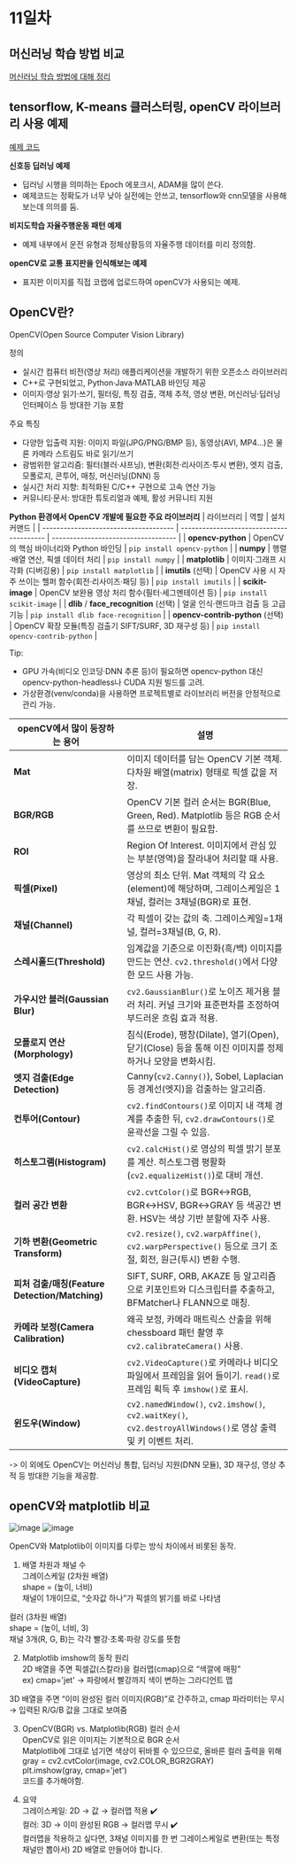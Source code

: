 # 11일차

## 머신러닝 학습 방법 비교
[머신러닝 학습 방법에 대해 정리](ML.md)

## tensorflow, K-means 클러스터링, openCV 라이브러리 사용 예제
[예제 코드](0707_python_라이브러리_사용_예제.ipynb)

**신호등 딥러닝 예제**
- 딥러닝 시행을 의미하는 Epoch 에포크시, ADAM을 많이 쓴다.
- 예제코드는 정확도가 너무 낮아 실전에는 안쓰고, tensorflow와 cnn모델을 사용해보는데 의의를 둠.

**비지도학습 자율주행운동 패턴 예제**
- 예제 내부에서 운전 유형과 정체상황등의 자율주행 데이터를 미리 정의함.

**openCV로 교통 표지판을 인식해보는 예제**
- 표지판 이미지를 직접 코랩에 업로드하여 openCV가 사용되는 예제.

## OpenCV란?
OpenCV(Open Source Computer Vision Library)

정의
- 실시간 컴퓨터 비전(영상 처리) 애플리케이션을 개발하기 위한 오픈소스 라이브러리
- C++로 구현되었고, Python·Java·MATLAB 바인딩 제공
- 이미지·영상 읽기·쓰기, 필터링, 특징 검출, 객체 추적, 영상 변환, 머신러닝·딥러닝 인터페이스 등 방대한 기능 포함

주요 특징
- 다양한 입출력 지원: 이미지 파일(JPG/PNG/BMP 등), 동영상(AVI, MP4…)은 물론 카메라 스트림도 바로 읽기/쓰기
- 광범위한 알고리즘: 필터(블러·샤프닝), 변환(회전·리사이즈·투시 변환), 엣지 검출, 모폴로지, 콘투어, 매칭, 머신러닝(DNN) 등
- 실시간 처리 지향: 최적화된 C/C++ 구현으로 고속 연산 가능
- 커뮤니티·문서: 방대한 튜토리얼과 예제, 활성 커뮤니티 지원
  
**Python 환경에서 OpenCV 개발에 필요한 주요 라이브러리**
| 라이브러리                                 | 역할                                       | 설치 커맨드                              |
| ------------------------------------- | ---------------------------------------- | ----------------------------------- |
| **opencv-python**                     | OpenCV의 핵심 바이너리와 Python 바인딩              | `pip install opencv-python`         |
| **numpy**                             | 행렬·배열 연산, 픽셀 데이터 처리                      | `pip install numpy`                 |
| **matplotlib**                        | 이미지·그래프 시각화 (디버깅용)                       | `pip install matplotlib`            |
| **imutils** (선택)                      | OpenCV 사용 시 자주 쓰이는 헬퍼 함수(회전·리사이즈·패딩 등)   | `pip install imutils`               |
| **scikit-image**                      | OpenCV 보완용 영상 처리 함수(필터·세그멘테이션 등)         | `pip install scikit-image`          |
| **dlib** / **face\_recognition** (선택) | 얼굴 인식·랜드마크 검출 등 고급 기능                    | `pip install dlib face-recognition` |
| **opencv-contrib-python** (선택)        | OpenCV 확장 모듈(특징 검출기 SIFT/SURF, 3D 재구성 등) | `pip install opencv-contrib-python` |

Tip:
- GPU 가속(비디오 인코딩·DNN 추론 등)이 필요하면 opencv-python 대신 opencv-python-headless나 CUDA 지원 빌드를 고려.
- 가상환경(venv/conda)을 사용하면 프로젝트별로 라이브러리 버전을 안정적으로 관리 가능.

| openCV에서 많이 등장하는 용어                                       | 설명                                                                                                 |
| ---------------------------------------- | -------------------------------------------------------------------------------------------------- |
| **Mat**                                  | 이미지 데이터를 담는 OpenCV 기본 객체. 다차원 배열(matrix) 형태로 픽셀 값을 저장.                                             |
| **BGR/RGB**                              | OpenCV 기본 컬러 순서는 BGR(Blue, Green, Red). Matplotlib 등은 RGB 순서를 쓰므로 변환이 필요함.                         |
| **ROI**                                  | Region Of Interest. 이미지에서 관심 있는 부분(영역)을 잘라내어 처리할 때 사용.                                             |
| **픽셀(Pixel)**                            | 영상의 최소 단위. Mat 객체의 각 요소(element)에 해당하며, 그레이스케일은 1채널, 컬러는 3채널(BGR)로 표현.                             |
| **채널(Channel)**                          | 각 픽셀이 갖는 값의 축. 그레이스케일=1채널, 컬러=3채널(B, G, R).                                                        |
| **스레시홀드(Threshold)**                     | 임계값을 기준으로 이진화(흑/백) 이미지를 만드는 연산. `cv2.threshold()`에서 다양한 모드 사용 가능.                                  |
| **가우시안 블러(Gaussian Blur)**               | `cv2.GaussianBlur()`로 노이즈 제거용 블러 처리. 커널 크기와 표준편차를 조정하여 부드러운 흐림 효과 적용.                              |
| **모폴로지 연산(Morphology)**                  | 침식(Erode), 팽창(Dilate), 열기(Open), 닫기(Close) 등을 통해 이진 이미지를 정제하거나 모양을 변화시킴.                           |
| **엣지 검출(Edge Detection)**                | Canny(`cv2.Canny()`), Sobel, Laplacian 등 경계선(엣지)을 검출하는 알고리즘.                                       |
| **컨투어(Contour)**                         | `cv2.findContours()`로 이미지 내 객체 경계를 추출한 뒤, `cv2.drawContours()`로 윤곽선을 그릴 수 있음.                      |
| **히스토그램(Histogram)**                     | `cv2.calcHist()`로 영상의 픽셀 밝기 분포를 계산. 히스토그램 평활화(`cv2.equalizeHist()`)로 대비 개선.                        |
| **컬러 공간 변환**                             | `cv2.cvtColor()`로 BGR↔RGB, BGR↔HSV, BGR↔GRAY 등 색공간 변환. HSV는 색상 기반 분할에 자주 사용.                       |
| **기하 변환(Geometric Transform)**           | `cv2.resize()`, `cv2.warpAffine()`, `cv2.warpPerspective()` 등으로 크기 조절, 회전, 원근(투시) 변환 수행.           |
| **피처 검출/매칭(Feature Detection/Matching)** | SIFT, SURF, ORB, AKAZE 등 알고리즘으로 키포인트와 디스크립터를 추출하고, BFMatcher나 FLANN으로 매칭.                          |
| **카메라 보정(Camera Calibration)**           | 왜곡 보정, 카메라 매트릭스 산출을 위해 chessboard 패턴 촬영 후 `cv2.calibrateCamera()` 사용.                              |
| **비디오 캡처(VideoCapture)**                 | `cv2.VideoCapture()`로 카메라나 비디오 파일에서 프레임을 읽어 들이기. `read()`로 프레임 획득 후 `imshow()`로 표시.                |
| **윈도우(Window)**                          | `cv2.namedWindow()`, `cv2.imshow()`, `cv2.waitKey()`, `cv2.destroyAllWindows()`로 영상 출력 및 키 이벤트 처리. |

-> 이 외에도 OpenCV는 머신러닝 통합, 딥러닝 지원(DNN 모듈), 3D 재구성, 영상 추적 등 방대한 기능을 제공함.


## openCV와 matplotlib 비교
![image](https://github.com/user-attachments/assets/e274e111-666e-4cc5-9aa8-e6481cfad954)
![image](https://github.com/user-attachments/assets/6ce90bbf-d45b-4518-adc8-917ace23b728)

OpenCV와 Matplotlib이 이미지를 다루는 방식 차이에서 비롯된 동작.
1. 배열 차원과 채널 수<br>
그레이스케일 (2차원 배열)<br>
shape = (높이, 너비)<br>
채널이 1개이므로, “숫자값 하나”가 픽셀의 밝기를 바로 나타냄

컬러 (3차원 배열)<br>
shape = (높이, 너비, 3)<br>
채널 3개(R, G, B)는 각각 빨강·초록·파랑 강도를 뜻함

2. Matplotlib imshow의 동작 원리<br>
2D 배열을 주면 픽셀값(스칼라)을 컬러맵(cmap)으로 “색깔에 매핑”<br>
ex) cmap='jet' → 파랑에서 빨강까지 색이 변하는 그라디언트 맵

3D 배열을 주면
“이미 완성된 컬러 이미지(RGB)”로 간주하고,
cmap 파라미터는 무시 → 입력된 R/G/B 값을 그대로 보여줌

3. OpenCV(BGR) vs. Matplotlib(RGB) 컬러 순서<br>
OpenCV로 읽은 이미지는 기본적으로 BGR 순서<br>
Matplotlib에 그대로 넘기면 색상이 뒤바뀔 수 있으므로, 올바른 컬러 출력을 위해<br>
gray = cv2.cvtColor(image, cv2.COLOR_BGR2GRAY)<br>
plt.imshow(gray, cmap='jet')<br>
코드를 추가해야함.

4. 요약<br>
그레이스케일: 2D → 값 → 컬러맵 적용 ✔️<br>
컬러: 3D → 이미 완성된 RGB → 컬러맵 무시 ✔️<br>
컬러맵을 적용하고 싶다면, 3채널 이미지를 한 번 그레이스케일로 변환(또는 특정 채널만 뽑아서) 2D 배열로 만들어야 합니다.

